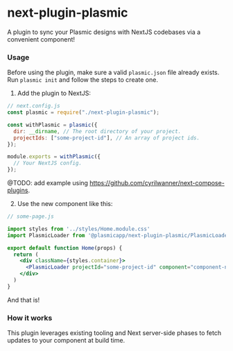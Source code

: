 # next-plugin-plasmic

A plugin to sync your Plasmic designs with NextJS codebases via a convenient <PlasmicLoader /> component!

### Usage

Before using the plugin, make sure a valid `plasmic.json` file already exists. Run `plasmic init` and
follow the steps to create one.

1. Add the plugin to NextJS:

```js
// next.config.js
const plasmic = require("./next-plugin-plasmic");

const withPlasmic = plasmic({
  dir: __dirname, // The root directory of your project.
  projectIds: ["some-project-id"], // An array of project ids.
});

module.exports = withPlasmic({
  // Your NextJS config.
});

```

@TODO: add example using https://github.com/cyrilwanner/next-compose-plugins.

2. Use the new <PlasmicLoader /> component like this:

```jsx
// some-page.js

import styles from '../styles/Home.module.css'
import PlasmicLoader from '@plasmicapp/next-plugin-plasmic/PlasmicLoader';

export default function Home(props) {
  return (
    <div className={styles.container}>
      <PlasmicLoader projectId="some-project-id" component="component-name" />
    </div>
  )
}
```

And that is!

### How it works

This plugin leverages existing tooling and Next server-side phases to fetch updates to your component at build
time.

